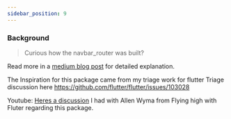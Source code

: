 ```yaml
---
sidebar_position: 9
---
```


### Background

> Curious how the navbar_router was built?

Read more in a [medium blog post](https://maheshmnj.medium.com/everything-about-the-bottomnavigationbar-in-flutter-e99e5470dddb) for detailed explanation.

The Inspiration for this package came from my triage work for flutter
Triage discussion here https://github.com/flutter/flutter/issues/103028

Youtube: [Heres a discussion](https://www.youtube.com/watch?v=IhlikgW8OY8&t=614s) I had with Allen Wyma from Flying high with Fluter regarding this package.


